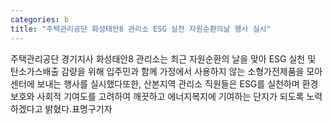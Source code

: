```yaml
---
categories: b
title: "주택관리공단 화성태안8 관리소 ESG 실천 자원순환의날 행사 실시"
---
```

주택관리공단 경기지사 화성태안8 관리소는 최근 자원순환의 날을 맞아 ESG 실천 및 탄소가스배출 감량을 위해 입주민과 함께 가정에서 사용하지 않는 소형가전제품을 모아 센터에 보내는 행사를 실시했다또한, 산본지역 관리소 직원들은 ESG를 실천하며 환경보호와 사회적 기여도를 고려하여 깨끗하고 에너지복지에 기여하는 단지가 되도록 노력하겠다고 밝혔다.표명구기자